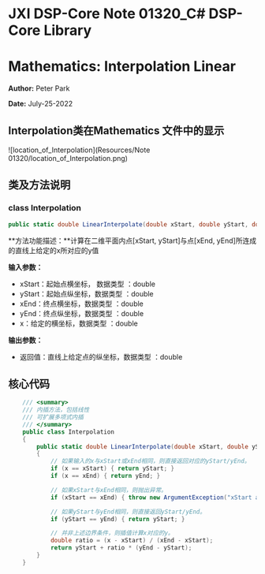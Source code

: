 # JXI DSP-Core Note 01320_C# DSP-Core Library 

# Mathematics: Interpolation Linear

**Author:** Peter Park

**Date:**  July-25-2022

## Interpolation类在Mathematics 文件中的显示

![location_of_Interpolation](Resources/Note 01320/location_of_Interpolation.png)

## 类及方法说明

### class Interpolation

```C#
public static double LinearInterpolate(double xStart, double yStart, double xEnd, double yEnd, double x)
```

**方法功能描述：**计算在二维平面内点[xStart, yStart]与点[xEnd, yEnd]所连成的直线上给定的x所对应的y值

**输入参数：**

* xStart：起始点横坐标， 数据类型 ：double
* yStart：起始点纵坐标，数据类型 ：double
* xEnd：终点横坐标，数据类型 ：double
* yEnd：终点纵坐标，数据类型 ：double
* x：给定的横坐标，数据类型 ：double

**输出参数：**

* 返回值：直线上给定点的纵坐标，数据类型 ：double

## 核心代码

```C#
 	/// <summary>
    /// 内插方法，包括线性
    /// 可扩展多项式内插
    /// </summary>
    public class Interpolation
    {
        public static double LinearInterpolate(double xStart, double yStart, double xEnd, double yEnd, double x)
        {
            // 如果输入的x与xStart或xEnd相同，则直接返回对应的yStart/yEnd。
            if (x == xStart) { return yStart; }
            if (x == xEnd) { return yEnd; }

            // 如果xStart与xEnd相同，则抛出异常。
            if (xStart == xEnd) { throw new ArgumentException("xStart and xEnd are the same."); }

            // 如果yStart与yEnd相同，则直接返回yStart/yEnd。
            if (yStart == yEnd) { return yStart; }

            // 并非上述边界条件，则插值计算x对应的y。
            double ratio = (x - xStart) / (xEnd - xStart);
            return yStart + ratio * (yEnd - yStart);
        }
    }
```

